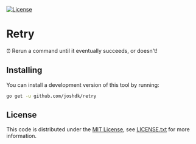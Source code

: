 [![License][license-badge]][license-link]

# Retry

⏰ Rerun a command until it eventually succeeds, or doesn't!

## Installing

You can install a development version of this tool by running:

```bash
go get -u github.com/joshdk/retry
```

## License

This code is distributed under the [MIT License][license-link], see [LICENSE.txt][license-file] for more information.

[license-badge]:    https://img.shields.io/badge/license-MIT-green.svg
[license-file]:     https://github.com/joshdk/retry/blob/master/LICENSE.txt
[license-link]:     https://opensource.org/licenses/MIT
